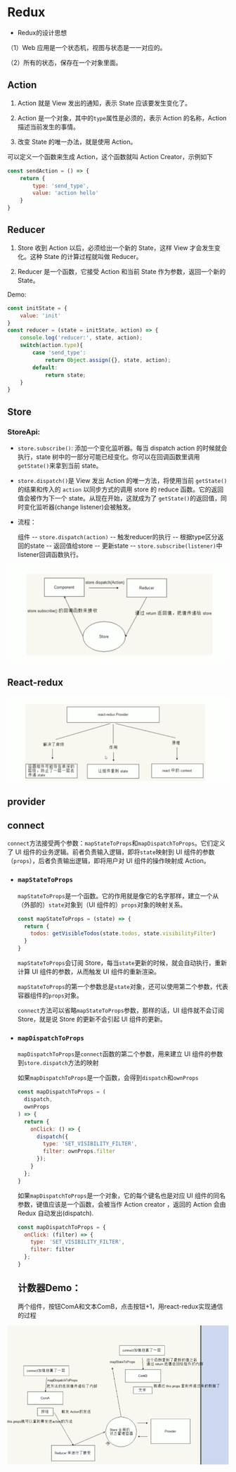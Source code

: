 # Redux

+ Redux的设计思想

（1）Web 应用是一个状态机，视图与状态是一一对应的。

（2）所有的状态，保存在一个对象里面。



## Action

1. Action 就是 View 发出的通知，表示 State 应该要发生变化了。

2. Action 是一个对象，其中的`type`属性是必须的，表示 Action 的名称，Action 描述当前发生的事情。

3. 改变 State 的唯一办法，就是使用 Action。

可以定义一个函数来生成 Action，这个函数就叫 Action Creator，示例如下

```javascript
const sendAction = () => {
    return {
        type: 'send_type',
        value: 'action hello'
    }
}
```



## Reducer

1. Store 收到 Action 以后，必须给出一个新的 State，这样 View 才会发生变化。这种 State 的计算过程就叫做 Reducer。

2. Reducer 是一个函数，它接受 Action 和当前 State 作为参数，返回一个新的 State。

Demo:

```javascript
const initState = {
    value: 'init'
}
const reducer = (state = initState, action) => {
    console.log('reducer:', state, action);
    switch(action.type){
        case 'send_type':
            return Object.assign({}, state, action);
        default:
            return state;
    }
}
```



## Store

### StoreApi:

+ `store.subscribe()`: 添加一个变化监听器。每当 dispatch action 的时候就会执行，state 树中的一部分可能已经变化。你可以在回调函数里调用`getState()`来拿到当前 state。

+ `store.dispatch()`是 View 发出 Action 的唯一方法，将使用当前 `getState()`的结果和传入的 `action` 以同步方式的调用 store 的 reduce 函数。它的返回值会被作为下一个 state。从现在开始，这就成为了 `getState()`的返回值，同时变化监听器(change listener)会被触发。

  > 

+ 流程：

  组件 -- `store.dispatch(action)` -- 触发reducer的执行 -- 根据type区分返回的state -- 返回值给store -- 更新state -- `store.subscribe(listener)`中listener回调函数执行。

![image-20210309183756689](./Picture/image-20210309183756689.png)



## React-redux

![image-20210309200347890](./Picture/image-20210309200347890.png)



## provider



## connect

`connect`方法接受两个参数：`mapStateToProps`和`mapDispatchToProps`。它们定义了 UI 组件的业务逻辑。前者负责输入逻辑，即将`state`映射到 UI 组件的参数（`props`），后者负责输出逻辑，即将用户对 UI 组件的操作映射成 Action。

- ### `mapStateToProps`

  `mapStateToProps`是一个函数。它的作用就是像它的名字那样，建立一个从（外部的）`state`对象到（UI 组件的）`props`对象的映射关系。

  ```javascript
  const mapStateToProps = (state) => {
    return {
      todos: getVisibleTodos(state.todos, state.visibilityFilter)
    }
  }
  ```

  `mapStateToProps`会订阅 Store，每当`state`更新的时候，就会自动执行，重新计算 UI 组件的参数，从而触发 UI 组件的重新渲染。

  `mapStateToProps`的第一个参数总是`state`对象，还可以使用第二个参数，代表容器组件的`props`对象。

  `connect`方法可以省略`mapStateToProps`参数，那样的话，UI 组件就不会订阅Store，就是说 Store 的更新不会引起 UI 组件的更新。

  

- ### `mapDispatchToProps`

  `mapDispatchToProps`是`connect`函数的第二个参数，用来建立 UI 组件的参数到`store.dispatch`方法的映射

  如果`mapDispatchToProps`是一个函数，会得到`dispatch`和`ownProps`

  ```javascript
  const mapDispatchToProps = (
    dispatch,
    ownProps
  ) => {
    return {
      onClick: () => {
        dispatch({
          type: 'SET_VISIBILITY_FILTER',
          filter: ownProps.filter
        });
      }
    };
  }
  ```

  如果`mapDispatchToProps`是一个对象，它的每个键名也是对应 UI 组件的同名参数，键值应该是一个函数，会被当作 Action creator ，返回的 Action 会由 Redux 自动发出(dispatch).

  ```javascript
  const mapDispatchToProps = {
    onClick: (filter) => {
      type: 'SET_VISIBILITY_FILTER',
      filter: filter
    };
  }
  ```

  

  ## 计数器Demo：

  两个组件，按钮ComA和文本ComB，点击按钮+1，用react-redux实现通信的过程

![image-20210310173423401](./Picture/image-20210310173423401.png)







